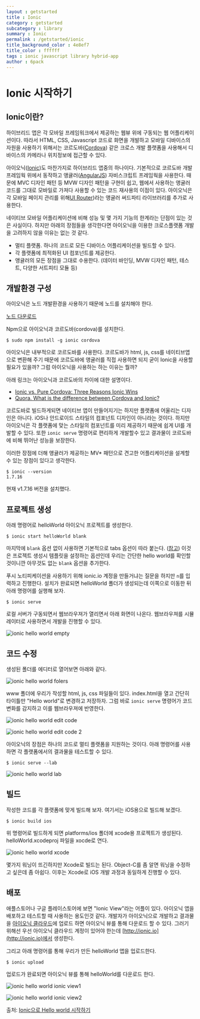 ```yaml
---
layout : getstarted
title : Ionic
category : getstarted
subcategory : library
summary : Ionic
permalink : /getstarted/ionic
title_background_color : 4e8ef7
title_color : ffffff
tags : ionic javascript library hybrid-app
author : 6pack
---
```


# Ionic 시작하기

## Ionic이란?

하이브리드 앱은 각 모바일 프레임워크에서 제공하는 웹뷰 위에 구동되는 웹 어플리케이션이다. 따라서 HTML, CSS, Javascript 코드로 화면을 개발하고 모바일 디바이스의 자원을 사용하기 위해서는 코르도바([Cordova](https://cordova.apache.org)) 같은 크로스 개발 플랫폼을 사용해서 디바이스의 카메라나 위치정보에 접근할 수 있다.

아이오닉([Ionic](http://ionicframework.com))도 마찬가지로 하이브리드 앱중의 하나이다. 기본적으로 코르도바 개발 프레임웍 위에서 동작하고 앵귤러([AngularJS](https://angularjs.org)) 자비스크립트 프레임웍을 사용한다. 때문에 MVC 디자인 패턴 등 MVW 디자인 패턴을 구현이 쉽고, 웹에서 사용하는 앵귤러 코드를 그대로 모바일로 가져다 사용할 수 있는 코드 재사용의 이점이 있다. 아이오닉은 각 모바일 페이지 관리를 위해[UI Router](https://angular-ui.github.io/ui-router/site/))라는 앵귤러 써드파티 라이브러리를 추가로 사용한다.

네이티브 모바일 어플리케이션에 비해 성능 및 몇 가지 기능의 한계라는 단점이 있는 것은 사실이다. 하지만 아래의 장점들을 생각한다면 아이오닉을 이용한 크로스플랫폼 개발을 고려하지 않을 이유는 없는 것 같다.

* 멀티 플랫폼. 하나의 코드로 모든 디바이스 어플리케이션을 빌드할 수 있다.
* 각 플랫폼에 최적화된 UI 컴포넌트를 제공한다.
* 앵귤러의 모든 장점을 그대로 수용한다. (데이터 바인딩, MVW 디자인 패턴, 테스트, 다양한 서트피티 모듈 등)


## 개발환경 구성

아이오닉은 노드 개발환경을 사용하기 때문에 노드를 설치해야 한다.

[노드 다운로드](https://nodejs.org/en/)


Npm으로 아이오닉과 코르도바(cordova)를 설치한다.

```
$ sudo npm install -g ionic cordova
```

아이오닉은 내부적으로 코르도바를 사용한다.
코르도바가 html, js, css를 네이티브앱으로 변환해 주기 때문에 코르도바에 앵귤러를 직접 사용하면 되지 굳이 Ionic을 사용할 필요가 있을까?
그럼 아이오닉을 사용하는 하는 이유는 뭘까?

아래 링크는 아이오닉과 코르도바의 차이에 대한 설명이다.

* [Ionic vs. Pure Cordova: Three Reasons Ionic Wins](http://www.noupe.com/development/ionic-vs-pure-cordova-97503.html)
* [Quora. What is the difference between Cordova and Ionic?](https://www.quora.com/What-is-the-difference-between-Cordova-and-Ionic)

코르도바로 빌드하게되면 네이티브 앱이 만들어지기는 하지만 플랫폼에 어울리는 디자인은 아니다.
iOS나 안드로이드 스타일의 컴포넌트 디자인이 아니라는 것이다.
하지만 아이오닉은 각 플랫폼에 맞는 스타일의 컴포넌트를 미리 제공하기 때문에 쉽게 UI를 개발할 수 있다.
또한 `ionic serve` 명령어로 편리하게 개발할수 있고 결과물이 코르도바에 비해 뛰어난 성능을 보장한다.

이러한 장점에 더해 앵귤러가 제공하는 MV* 패턴으로 견고한 어플리케이션을 설계할 수 있는 장점이 있다고 생각한다.

```
$ ionic --version
1.7.16
```

현재 v1.7.16 버전을 설치했다.


## 프로젝트 생성

아래 명령어로 helloWorld 아이오닉 프로젝트를 생성한다.

```
$ ionic start helloWorld blank
```

마지막에 `blank` 옵션 없이 사용하면 기본적으로 tabs 옵션이 따라 붙는다. ([참고](http://ionicframework.com/docs/cli/start.html))
이것은 프로젝트 생성시 템플릿을 설정하는 옵션인데 우리는 간단한 hello world를 확인할 것이니깐 아무것도 없는 `blank` 옵션을 추가한다.

푸시 노티피케이션을 사용하기 위해 ionic.io 계정을 만들거냐는 질문을 하지만 `n`를 입력하고 진행한다.
설치가 완료되면 helloWorld 폴더가 생성되는데 이쪽으로 이동한 뒤 아래 명령어를 실행해 보자.

```
$ ionic serve
```

로컬 서버가 구동되면서 웹브라우져가 열리면서 아래 화면이 나온다.
웹브라우져를 시뮬레이터로 사용하면서 개발을 진행할 수 있다.

![ionic hello world empty](imgs/ionic-hello-world-empty.png)


## 코드 수정

생성된 폴더를 에디터로 열어보면 아래와 같다.

![ionic hello world folers](imgs/ionic-hello-world-folders.png)

www 폴더에 우리가 작성할 html, js, css 파일들이 있다.
index.html을 열고 간단히 타이틀만 "Hello world"로 변경하고 저장하자.
그럼 바로 `ionic serve` 명령어가 코드 변화를 감지하고 이를 웹브라우져에 반영한다.

![ionic hello world edit code](imgs/ionic-hello-world-edit.png)

![ionic hello world edit code 2](imgs/ionic-hello-world-edit2.png)


아이오닉의 장점은 하나의 코드로 멀티 플랫폼을 지원하는 것이다.
아래 명령어를 사용하면 각 플랫폼에서의 결과물을 테스트할 수 있다.

```
$ ionic serve --lab
```

![ionic hello world lab](imgs/ionic-hello-world-lab.png)


## 빌드

작성한 코드를 각 플랫폼에 맞게 빌드해 보자.
여기서는 iOS용으로 빌드해 보겠다.

```
$ ionic build ios
```

위 명령어로 빌드하게 되면 platforms/ios 폴더에 xcode용 프로젝트가 생성된다.
helloWorld.xcodeproj 파일을 xocde로 연다.

![ionic hello world xcode](imgs/ionic-hello-world-xcode.png)

몇가지 워닝이 뜨긴하지만 Xcode로 빌드는 된다.
Object-C를 좀 알면 워닝을 수정하고 싶은데 좀 아쉽다.
이후는 Xcode로 iOS 개발 과정과 동일하게 진행할 수 있다.


## 배포

애플스토어나 구글 플레이스토어에 보면 "Ionic View"라는 어플이 있다.
아이오닉 앱을 배포하고 테스트할 때 사용하는 용도인것 같다.
개발자가 아이오닉으로 개발하고 결과물을 [아이오닉 클라우드](http://ionic.io)에 업로드 하면 아이오닉 뷰를 통해 다운로드 할 수 있다.
그러기 위해선 우선 아이오닉 클라우드 계정이 있어야 한는데 [http://ionic.io](http://ionic.io)에서 생성한다.

그리고 아래 명령어를 통해 우리가 만든 helloWorld 앱을 업로드한다.

```
$ ionic upload
```

업로드가 완료되면 아이오닉 뷰를 통해 helloWorld를 다운로드 한다.

![ionic hello world ionic view1](imgs/ionic-hello-world-ionic-view1.PNG)

![ionic hello world ionic view2](imgs/ionic-hello-world-ionic-view2.PNG)


출처: [Ionic으로 Hello world 시작하기](http://blog.jeonghwan.net/2016/08/03/ionic-hello-world.html)
